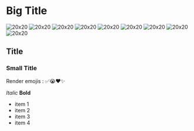 # Big Title
![20x20](./resources/cat.png)
![20x20](./resources/cat.png)
![20x20](./resources/cat.png)
![20x20](./resources/cat.png)
![20x20](./resources/cat.png)
![20x20](./resources/cat.png)
![20x20](./resources/cat.png)
![20x20](./resources/cat.png)
![20x20](./resources/cat.png)

## Title

### Small Title

Render emojis : ✅😭❤️✨


*Italic* **Bold**

- item 1
- item 2
- item 3
- item 4